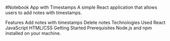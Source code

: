 #Notebook App with Timestamps
A simple React application that allows users to add notes with timestamps.

Features
Add notes with timestamps
Delete notes
Technologies Used
React
JavaScript
HTML/CSS
Getting Started
Prerequisites
Node.js and npm installed on your machine.